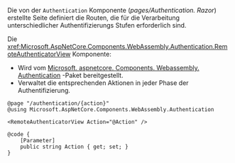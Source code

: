 Die von der `Authentication` Komponente (*pages/Authentication. Razor*) erstellte Seite definiert die Routen, die für die Verarbeitung unterschiedlicher Authentifizierungs Stufen erforderlich sind.

Die <xref:Microsoft.AspNetCore.Components.WebAssembly.Authentication.RemoteAuthenticatorView> Komponente:

* Wird vom [Microsoft. aspnetcore. Components. Webassembly. Authentication](https://www.nuget.org/packages/Microsoft.AspNetCore.Components.WebAssembly.Authentication/) -Paket bereitgestellt.
* Verwaltet die entsprechenden Aktionen in jeder Phase der Authentifizierung.

```razor
@page "/authentication/{action}"
@using Microsoft.AspNetCore.Components.WebAssembly.Authentication

<RemoteAuthenticatorView Action="@Action" />

@code {
    [Parameter]
    public string Action { get; set; }
}
```
